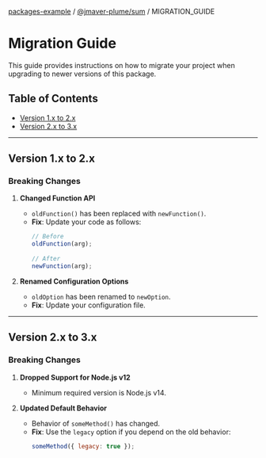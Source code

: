[packages-example](../../README.md) / [@jmaver-plume/sum](../README.md) / MIGRATION\_GUIDE

# Migration Guide

This guide provides instructions on how to migrate your project when upgrading to newer versions of this package.

## Table of Contents
- [Version 1.x to 2.x](#version-1x-to-2x)
- [Version 2.x to 3.x](#version-2x-to-3x)

---

## Version 1.x to 2.x

### Breaking Changes
1. **Changed Function API**
    - `oldFunction()` has been replaced with `newFunction()`.
    - **Fix**: Update your code as follows:
      ```javascript
      // Before
      oldFunction(arg);
 
      // After
      newFunction(arg);
      ```

2. **Renamed Configuration Options**
    - `oldOption` has been renamed to `newOption`.
    - **Fix**: Update your configuration file.

---

## Version 2.x to 3.x

### Breaking Changes
1. **Dropped Support for Node.js v12**
    - Minimum required version is Node.js v14.

2. **Updated Default Behavior**
    - Behavior of `someMethod()` has changed.
    - **Fix**: Use the `legacy` option if you depend on the old behavior:
      ```javascript
      someMethod({ legacy: true });
      ```
